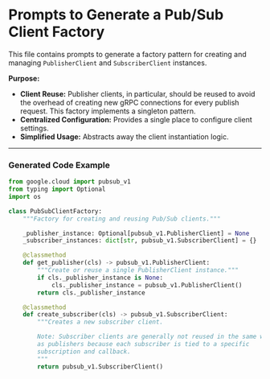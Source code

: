 # Prompts to Generate a Pub/Sub Client Factory

This file contains prompts to generate a factory pattern for creating and managing `PublisherClient` and `SubscriberClient` instances.

**Purpose:**
- **Client Reuse:** Publisher clients, in particular, should be reused to avoid the overhead of creating new gRPC connections for every publish request. This factory implements a singleton pattern.
- **Centralized Configuration:** Provides a single place to configure client settings.
- **Simplified Usage:** Abstracts away the client instantiation logic.

---

### Generated Code Example

```python
from google.cloud import pubsub_v1
from typing import Optional
import os

class PubSubClientFactory:
    """Factory for creating and reusing Pub/Sub clients."""

    _publisher_instance: Optional[pubsub_v1.PublisherClient] = None
    _subscriber_instances: dict[str, pubsub_v1.SubscriberClient] = {}

    @classmethod
    def get_publisher(cls) -> pubsub_v1.PublisherClient:
        """Create or reuse a single PublisherClient instance."""
        if cls._publisher_instance is None:
            cls._publisher_instance = pubsub_v1.PublisherClient()
        return cls._publisher_instance

    @classmethod
    def create_subscriber(cls) -> pubsub_v1.SubscriberClient:
        """Creates a new subscriber client.

        Note: Subscriber clients are generally not reused in the same way
        as publishers because each subscriber is tied to a specific
        subscription and callback.
        """
        return pubsub_v1.SubscriberClient()

```
